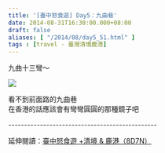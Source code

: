 ```yaml
---
title: '[臺中怒食遊] Day5：九曲巷'
date: 2014-08-31T16:30:00.000+08:00
draft: false
aliases: [ "/2014/08/day5_51.html" ]
tags : [travel - 臺灣清境鹿港]
---
```


九曲十三彎～  

![](/images/taichung5s.jpg)

看不到前面路的九曲巷    
在香港的話應該會有彎彎圓圓的那種鏡子吧  
  
\-----------------------------------------------  
  
延伸閱讀：[臺中怒食遊 +清境 & 鹿港（8D7N）](https://hidie.net/taichung8d7n/)
